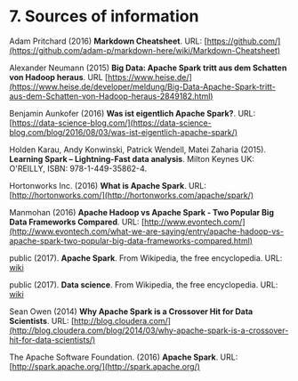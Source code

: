 # 7. Sources of information

Adam Pritchard (2016) **Markdown Cheatsheet**. URL: [https://github.com/](https://github.com/adam-p/markdown-here/wiki/Markdown-Cheatsheet)

Alexander Neumann (2015) **Big Data: Apache Spark tritt aus dem Schatten von Hadoop heraus**. URL [https://www.heise.de/](https://www.heise.de/developer/meldung/Big-Data-Apache-Spark-tritt-aus-dem-Schatten-von-Hadoop-heraus-2849182.html)

Benjamin Aunkofer (2016) **Was ist eigentlich Apache Spark?**. URL: [https://data-science-blog.com/](https://data-science-blog.com/blog/2016/08/03/was-ist-eigentlich-apache-spark/)

Holden Karau, Andy Konwinski, Patrick Wendell, Matei Zaharia (2015). **Learning Spark – Lightning-Fast data analysis**. Milton Keynes UK: O'REILLY, ISBN: 978-1-449-35862-4.

Hortonworks Inc. (2016) **What is Apache Spark**. URL: [http://hortonworks.com/](http://hortonworks.com/apache/spark/)

Manmohan (2016) **Apache Hadoop vs Apache Spark - Two Popular Big Data Frameworks Compared**. URL: [http://www.evontech.com/](http://www.evontech.com/what-we-are-saying/entry/apache-hadoop-vs-apache-spark-two-popular-big-data-frameworks-compared.html)

public (2017). **Apache Spark**. From Wikipedia, the free encyclopedia. URL: [wiki](https://de.wikipedia.org/wiki/Apache_Spark)

public (2017). **Data science**. From Wikipedia, the free encyclopedia. URL: [wiki](https://de.wikipedia.org/wiki/Data_Science)

Sean Owen (2014) **Why Apache Spark is a Crossover Hit for Data Scientists**. URL: [http://blog.cloudera.com/](http://blog.cloudera.com/blog/2014/03/why-apache-spark-is-a-crossover-hit-for-data-scientists/)

The Apache Software Foundation. (2016) **Apache Spark**. URL: [http://spark.apache.org/](http://spark.apache.org/)